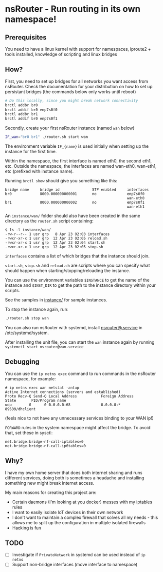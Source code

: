 # nsRouter - Run routing in its own namespace!


## Prerequisites
You need to have a linux kernel with support for namespaces, iproute2 + tools installed,
knowledge of scripting and linux bridges

## How?
First, you need to set up bridges for all networks you want access from nsRouter.
Check the documentation for your distribution on how to set up persistant bridges (the commands below only works until reboot)

```bash
# Do this locally, since you might break network connectivity
brctl addbr br0
brctl addif br0 enp7s0f0
brctl addbr br1
brctl addif br0 enp7s0f1
```

Secondly, create your first nsRouter instance (named `wan` below)
```bash
IF_wan="br0 br1" ./router.sh start wan
```

The environment variable `IF_{name}` is used initially when setting up the instance for the first time.

Within the namespace, the first interface is named eth0, the second eth1, etc.
Outside the namespace, the interfaces are named wan-eth0, wan-eth1, etc (prefixed with instance name).

Running `brctl show` should give you something like this:
```
bridge name     bridge id               STP enabled     interfaces
br0             8000.000000000001       no              enp7s0f0
                                                        wan-eth0
br1             8000.000000000002       no              enp7s0f1
                                                        wan-eth1
```

An `instance/wan/` folder should also have been created in the same directory as the `router.sh` script containing:
```
$ ls -l instance/wan/
-rw-r--r-- 1 usr grp   8 Apr 23 02:03 interfaces
-rwxr-xr-x 1 usr grp  12 Apr 23 02:05 reload.sh
-rwxr-xr-x 1 usr grp  12 Apr 23 02:04 start.sh
-rwxr-xr-x 1 usr grp  12 Apr 23 02:05 stop.sh
```

`interfaces` contains a list of which bridges that the instance should join.

`start.sh`, `stop.sh` and `reload.sh` are scripts where you can specify what should happen when starting/stopping/reloading the instance.

You can use the environment variables `$INSTANCE` to get the name of the instance and `$INST_DIR` to get the path to the instance directory within your scripts.

See the samples in [instance/](instance/) for sample instances.

To stop the instance again, run:
```bash
./router.sh stop wan
```

You can also run nsRouter with systemd, install [nsrouter@.service](nsrouter@.service) in /etc/systemd/system.

After installing the unit file, you can start the `wan` instance again by running `systemctl start nsrouter@wan.service`

## Debugging
You can use the `ip netns exec` command to run commands in the nsRouter namespace, for example:
```
# ip netns exec wan netstat -antup
Active Internet connections (servers and established)
Proto Recv-Q Send-Q Local Address           Foreign Address         State       PID/Program name
udp        0      0 0.0.0.0:68              0.0.0.0:*                           89539/dhclient
```
(feels nice to not have any unnecessary services binding to your WAN ip!)

`FORWARD` rules in the system namespace might affect the bridge. To avoid that, set these in sysctl:
```
net.bridge.bridge-nf-call-iptables=0
net.bridge.bridge-nf-call-ip6tables=0
```

## Why?
I have my own home server that does both internet sharing and runs different services, doing both is sometimes a headache and installing
something new might break internet access.

My main reasons for creating this project are:
* Certain daemons (I'm looking at you docker) messes with my iptables rules
* I want to easily isolate IoT devices in their own network
* I don't want to maintain a complex firewall that solves all my needs - this allows me to split up the configuration in multiple isolated firewalls
* Hacking is fun

## TODO
* [ ] Investigate if `PrivateNetwork` in systemd can be used instead of `ip netns`
* [ ] Support non-bridge interfaces (move interface to namespace)
